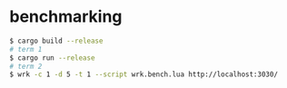 # benchmarking

```sh
$ cargo build --release
# term 1
$ cargo run --release
# term 2
$ wrk -c 1 -d 5 -t 1 --script wrk.bench.lua http://localhost:3030/
```